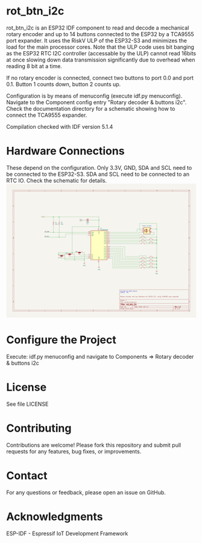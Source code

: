 # rot_btn_i2c
rot_btn_i2c is an ESP32 IDF component to read and decode a mechanical rotary encoder and up to 14 buttons connected to the ESP32 by a TCA9555 port expander. It uses the RiskV ULP of the ESP32-S3 and minimizes the load for the main processor cores. Note that the ULP code uses bit banging as the ESP32 RTC I2C controller (accessable by the ULP) cannot read 16bits at once slowing down data transmission significantly due to overhead when reading 8 bit at a time.


If no rotary encoder is connected, connect two buttons to port 0.0 and port 0.1. Button 1 counts down, button 2 counts up.


Configuration is by means of menuconfig (execute idf.py menuconfig). Navigate to the Component config entry "Rotary decoder & buttons i2c".
Check the documentation directory for a schematic showing how to connect the TCA9555 expander.


Compilation checked with IDF version 5.1.4


# Hardware Connections
These depend on the configuration. Only 3.3V, GND, SDA and SCL need to be connected to the
ESP32-S3. SDA and SCL need to be connected to an RTC IO. Check the schematic for details.
![Schematic](./rot_btn.kicad_sch.png?raw=true "TCA955 port expander connections")


# Configure the Project
Execute: idf.py menuconfig and navigate to Components => Rotary decoder & buttons i2c


# License
See file LICENSE


# Contributing
Contributions are welcome! Please fork this repository and submit pull requests for any features, bug fixes, or improvements.


# Contact
For any questions or feedback, please open an issue on GitHub.


# Acknowledgments
ESP-IDF - Espressif IoT Development Framework
